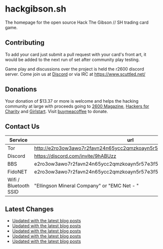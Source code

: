 # hackgibson.sh
The homepage for the open source Hack The Gibson // SH trading card game.


## Contributing

To add your card just submit a pull request with your card's front art, it would be added to the next run of set after community play testing.

Game play and discussions over the project is held the r2600 discord server. Come join us at [Discord](https://discord.com/invite/9hABUzz) or via IRC at https://www.scuttled.net/


## Donations

Your donation of $13.37 or more is welcome and helps the hacking community at large with proceeds going to [2600 Magazine](https://2600.com/), [Hackers for Charity](https://hackersforcharity.org) and [Girlstart](https://girlstart.org).  Visit [buymeacoffee](https://www.buymeacoffee.com/hackgibson.sh) to donate.


## Contact Us

Service | url
-|-
Tor | http://e2ro3ow3awo7r2favn24n65ycc2qmzkoayn5r57e3f56nvjwdcgg32ad.onion
Discord | https://discord.com/invite/9hABUzz
BBS | e2ro3ow3awo7r2favn24n65ycc2qmzkoayn5r57e3f56nvjwdcgg32ad.onion:23
FidoNET | e2ro3ow3awo7r2favn24n65ycc2qmzkoayn5r57e3f56nvjwdcgg32ad.onion:24554
Wifi / Bluetooth SSID | "Ellingson Mineral Company" or "EMC Net - <fidonet address>"

## Latest Changes
<!-- BLOG-POST-LIST:START -->
- [Updated with the latest blog posts](https://github.com/DFW2600/hackgibson.sh/commit/1e1b003d4bab4983b29c87277d8860d6eea98199)
- [Updated with the latest blog posts](https://github.com/DFW2600/hackgibson.sh/commit/b0f7695b32445fb13271c1b4ebcf3f47e39ad92d)
- [Updated with the latest blog posts](https://github.com/DFW2600/hackgibson.sh/commit/a27fe3995d2b15a43947749ceaebc03f92678347)
- [Updated with the latest blog posts](https://github.com/DFW2600/hackgibson.sh/commit/9337ee2e708eb19483628d9dcb506f7fcda56fa3)
- [Updated with the latest blog posts](https://github.com/DFW2600/hackgibson.sh/commit/f09e0e505b2592c487917ad2d135b49b4d730566)
<!-- BLOG-POST-LIST:END -->
